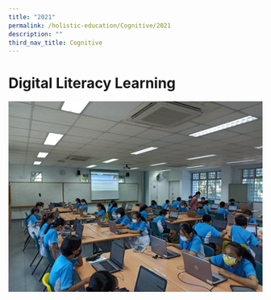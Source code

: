 ```yaml
---
title: "2021"
permalink: /holistic-education/Cognitive/2021
description: ""
third_nav_title: Cognitive
---
```

# Digital Literacy Learning

![](/images/Digital%20Lit.jpeg)

<img src="" 
     style="width:25%">